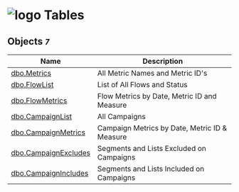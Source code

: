# ![logo](Images/folder64.svg) Tables

## [](Tables) Objects _`7`_

|Name|Description|
|---|---|
|[dbo.Metrics](Tables/dbo.Metrics.md)|All Metric Names and Metric ID's|
|[dbo.FlowList](Tables/dbo.FlowList.md)|List of All Flows and Status|
|[dbo.FlowMetrics](Tables/dbo.FlowMetrics.md)|Flow Metrics by Date, Metric ID and Measure|
|[dbo.CampaignList](Tables/dbo.CampaignList.md)|All Campaigns|
|[dbo.CampaignMetrics](Tables/dbo.CampaignMetrics.md)|Campaign Metrics by Date, Metric ID & Measure|
|[dbo.CampaignExcludes](Tables/dbo.CampaignExcludes.md)|Segments and Lists Excluded on Campaigns|
|[dbo.CampaignIncludes](Tables/dbo.CampaignIncludes.md)|Segments and Lists Included on Campaigns|
